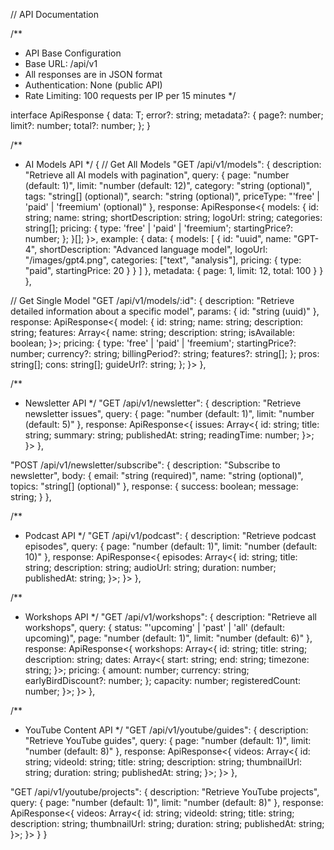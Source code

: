// API Documentation

/**
 * API Base Configuration
 * Base URL: /api/v1
 * All responses are in JSON format
 * Authentication: None (public API)
 * Rate Limiting: 100 requests per IP per 15 minutes
 */

interface ApiResponse<T> {
  data: T;
  error?: string;
  metadata?: {
    page?: number;
    limit?: number;
    total?: number;
  };
}

/**
 * AI Models API
 */
{
  // Get All Models
  "GET /api/v1/models": {
    description: "Retrieve all AI models with pagination",
    query: {
      page: "number (default: 1)",
      limit: "number (default: 12)",
      category: "string (optional)",
      tags: "string[] (optional)",
      search: "string (optional)",
      priceType: "'free' | 'paid' | 'freemium' (optional)"
    },
    response: ApiResponse<{
      models: {
        id: string;
        name: string;
        shortDescription: string;
        logoUrl: string;
        categories: string[];
        pricing: {
          type: 'free' | 'paid' | 'freemium';
          startingPrice?: number;
        };
      }[];
    }>,
    example: {
      data: {
        models: [
          {
            id: "uuid",
            name: "GPT-4",
            shortDescription: "Advanced language model",
            logoUrl: "/images/gpt4.png",
            categories: ["text", "analysis"],
            pricing: {
              type: "paid",
              startingPrice: 20
            }
          }
        ]
      },
      metadata: {
        page: 1,
        limit: 12,
        total: 100
      }
    }
  },

  // Get Single Model
  "GET /api/v1/models/:id": {
    description: "Retrieve detailed information about a specific model",
    params: {
      id: "string (uuid)"
    },
    response: ApiResponse<{
      model: {
        id: string;
        name: string;
        description: string;
        features: Array<{
          name: string;
          description: string;
          isAvailable: boolean;
        }>;
        pricing: {
          type: 'free' | 'paid' | 'freemium';
          startingPrice?: number;
          currency?: string;
          billingPeriod?: string;
          features?: string[];
        };
        pros: string[];
        cons: string[];
        guideUrl?: string;
      };
    }>
  },

  /**
   * Newsletter API
   */
  "GET /api/v1/newsletter": {
    description: "Retrieve newsletter issues",
    query: {
      page: "number (default: 1)",
      limit: "number (default: 5)"
    },
    response: ApiResponse<{
      issues: Array<{
        id: string;
        title: string;
        summary: string;
        publishedAt: string;
        readingTime: number;
      }>;
    }>
  },

  "POST /api/v1/newsletter/subscribe": {
    description: "Subscribe to newsletter",
    body: {
      email: "string (required)",
      name: "string (optional)",
      topics: "string[] (optional)"
    },
    response: {
      success: boolean;
      message: string;
    }
  },

  /**
   * Podcast API
   */
  "GET /api/v1/podcast": {
    description: "Retrieve podcast episodes",
    query: {
      page: "number (default: 1)",
      limit: "number (default: 10)"
    },
    response: ApiResponse<{
      episodes: Array<{
        id: string;
        title: string;
        description: string;
        audioUrl: string;
        duration: number;
        publishedAt: string;
      }>;
    }>
  },

  /**
   * Workshops API
   */
  "GET /api/v1/workshops": {
    description: "Retrieve all workshops",
    query: {
      status: "'upcoming' | 'past' | 'all' (default: upcoming)",
      page: "number (default: 1)",
      limit: "number (default: 6)"
    },
    response: ApiResponse<{
      workshops: Array<{
        id: string;
        title: string;
        description: string;
        dates: Array<{
          start: string;
          end: string;
          timezone: string;
        }>;
        pricing: {
          amount: number;
          currency: string;
          earlyBirdDiscount?: number;
        };
        capacity: number;
        registeredCount: number;
      }>;
    }>
  },

  /**
   * YouTube Content API
   */
  "GET /api/v1/youtube/guides": {
    description: "Retrieve YouTube guides",
    query: {
      page: "number (default: 1)",
      limit: "number (default: 8)"
    },
    response: ApiResponse<{
      videos: Array<{
        id: string;
        videoId: string;
        title: string;
        description: string;
        thumbnailUrl: string;
        duration: string;
        publishedAt: string;
      }>;
    }>
  },

  "GET /api/v1/youtube/projects": {
    description: "Retrieve YouTube projects",
    query: {
      page: "number (default: 1)",
      limit: "number (default: 8)"
    },
    response: ApiResponse<{
      videos: Array<{
        id: string;
        videoId: string;
        title: string;
        description: string;
        thumbnailUrl: string;
        duration: string;
        publishedAt: string;
      }>;
    }>
  }
}